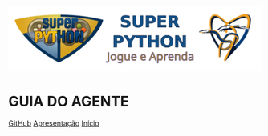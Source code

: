 [![logo](../_media/superpython_jogos.svg)](http://superpython_jogos.activufrj.nce.ufrj.br/)

# GUIA DO AGENTE <small><span class="curversion"></span></small>

[GitHub](https://github.com/SuPyPerson/SuPyPerson.github.io)
[Apresentação](README)
[Início](cinco_fases.md)



